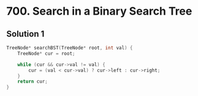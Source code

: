 # 700. Search in a Binary Search Tree

## Solution 1

```cpp
TreeNode* searchBST(TreeNode* root, int val) {
    TreeNode* cur = root;

    while (cur && cur->val != val) {
        cur = (val < cur->val) ? cur->left : cur->right;
    }
    return cur;
}
```
